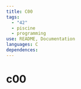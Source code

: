 ```yaml
---
title: C00
tags:
  - "42"
  - piscine
  - programming
use: README, Documentation
languages: C
dependences:
---
```


# c00